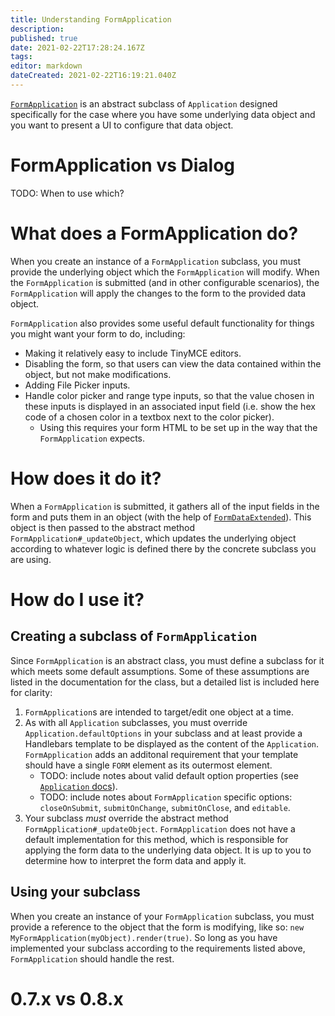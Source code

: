 ```yaml
---
title: Understanding FormApplication
description: 
published: true
date: 2021-02-22T17:28:24.167Z
tags: 
editor: markdown
dateCreated: 2021-02-22T16:19:21.040Z
---
```


[`FormApplication`](https://foundryvtt.com/api/FormApplication.html) is an abstract subclass of `Application` designed specifically for the case where you have some underlying data object and you want to present a UI to configure that data object.

# FormApplication vs Dialog
TODO: When to use which?

# What does a FormApplication do?
When you create an instance of a `FormApplication` subclass, you must provide the underlying object which the `FormApplication` will modify. When the `FormApplication` is submitted (and in other configurable scenarios), the `FormApplication` will apply the changes to the form to the provided data object.

`FormApplication` also provides some useful default functionality for things you might want your form to do, including:

 - Making it relatively easy to include TinyMCE editors.
 - Disabling the form, so that users can view the data contained within the object, but not make modifications.
 - Adding File Picker inputs.
 - Handle color picker and range type inputs, so that the value chosen in these inputs is displayed in an associated input field (i.e. show the hex code of a chosen color in a textbox next to the color picker).
   - Using this requires your form HTML to be set up in the way that the `FormApplication` expects.

# How does it do it?
When a `FormApplication` is submitted, it gathers all of the input fields in the form and puts them in an object (with the help of [`FormDataExtended`](https://foundryvtt.com/api/FormDataExtended.html)). This object is then passed to the abstract method `FormApplication#_updateObject`, which updates the underlying object according to whatever logic is defined there by the concrete subclass you are using.

# How do I use it?

## Creating a subclass of `FormApplication`
Since `FormApplication` is an abstract class, you must define a subclass for it which meets some default assumptions. Some of these assumptions are listed in the documentation for the class, but a detailed list is included here for clarity:

1. `FormApplication`s are intended to target/edit one object at a time.
2. As with all `Application` subclasses, you must override `Application.defaultOptions` in your subclass and at least provide a Handlebars template to be displayed as the content of the `Application`. `FormApplication` adds an additonal requirement that your template should have a single `FORM` element as its outermost element.
   - TODO: include notes about valid default option properties (see [`Application` docs](https://foundryvtt.com/api/alpha/Application.html)).
   - TODO: include notes about `FormApplication` specific options: `closeOnSubmit`, `submitOnChange`, `submitOnClose`, and `editable`.
3. Your subclass *must* override the abstract method `FormApplication#_updateObject`. `FormApplication` does not have a default implementation for this method, which is responsible for applying the form data to the underlying data object. It is up to you to determine how to interpret the form data and apply it.

## Using your subclass

When you create an instance of your `FormApplication` subclass, you must provide a reference to the object that the form is modifying, like so: `new MyFormApplication(myObject).render(true)`. So long as you have implemented your subclass according to the requirements listed above, `FormApplication` should handle the rest.

# 0.7.x vs 0.8.x